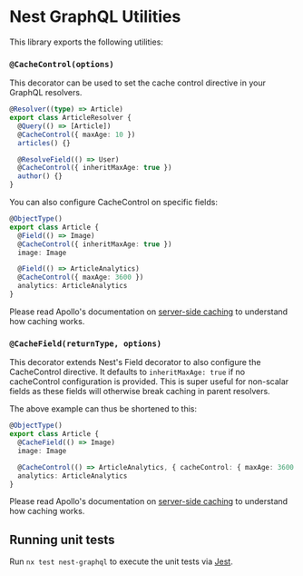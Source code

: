<!-- gitbook-navigation: "GraphQL" -->

# Nest GraphQL Utilities

This library exports the following utilities:

### `@CacheControl(options)`

This decorator can be used to set the cache control directive in your GraphQL resolvers.

```typescript
@Resolver((type) => Article)
export class ArticleResolver {
  @Query(() => [Article])
  @CacheControl({ maxAge: 10 })
  articles() {}

  @ResolveField(() => User)
  @CacheControl({ inheritMaxAge: true })
  author() {}
}
```

You can also configure CacheControl on specific fields:

```typescript
@ObjectType()
export class Article {
  @Field(() => Image)
  @CacheControl({ inheritMaxAge: true })
  image: Image

  @Field(() => ArticleAnalytics)
  @CacheControl({ maxAge: 3600 })
  analytics: ArticleAnalytics
}
```

Please read Apollo's documentation on [server-side caching](https://www.apollographql.com/docs/apollo-server/performance/caching/) to understand how caching works.

### `@CacheField(returnType, options)`

This decorator extends Nest's Field decorator to also configure the CacheControl directive. It defaults to `inheritMaxAge: true` if no cacheControl configuration is provided. This is super useful for non-scalar fields as these fields will otherwise break caching in parent resolvers.

The above example can thus be shortened to this:

```typescript
@ObjectType()
export class Article {
  @CacheField(() => Image)
  image: Image

  @CacheControl(() => ArticleAnalytics, { cacheControl: { maxAge: 3600 } })
  analytics: ArticleAnalytics
}
```

Please read Apollo's documentation on [server-side caching](https://www.apollographql.com/docs/apollo-server/performance/caching/) to understand how caching works.

## Running unit tests

Run `nx test nest-graphql` to execute the unit tests via [Jest](https://jestjs.io).

